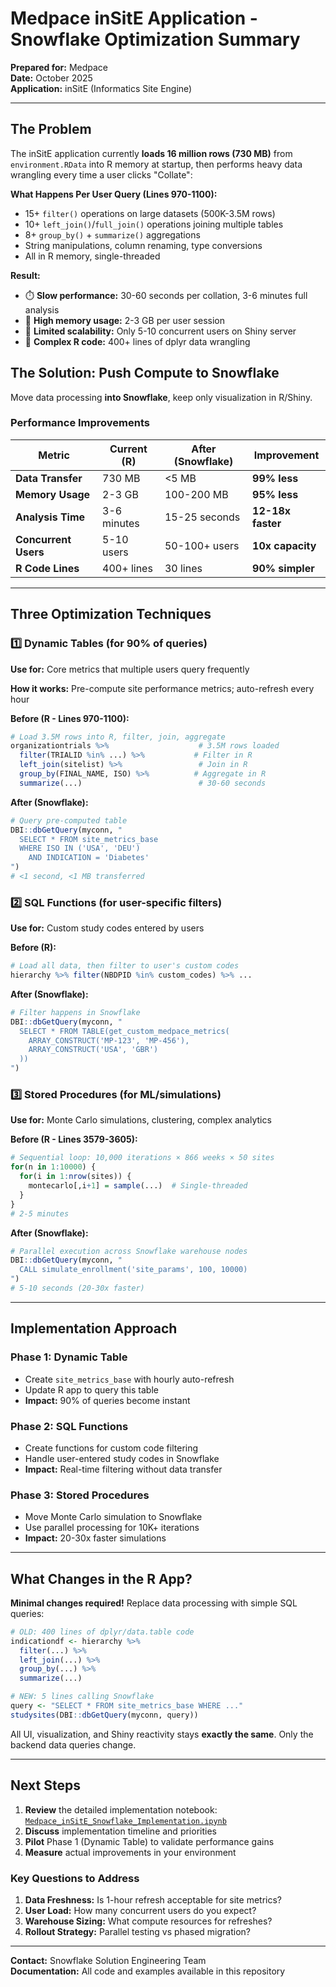 # Medpace inSitE Application - Snowflake Optimization Summary

**Prepared for:** Medpace  
**Date:** October 2025  
**Application:** inSitE (Informatics Site Engine)

---

## The Problem

The inSitE application currently **loads 16 million rows (730 MB)** from `environment.RData` into R memory at startup, then performs heavy data wrangling every time a user clicks "Collate":

**What Happens Per User Query (Lines 970-1100):**
- 15+ `filter()` operations on large datasets (500K-3.5M rows)
- 10+ `left_join()`/`full_join()` operations joining multiple tables
- 8+ `group_by()` + `summarize()` aggregations
- String manipulations, column renaming, type conversions
- All in R memory, single-threaded

**Result:**
- ⏱️ **Slow performance:** 30-60 seconds per collation, 3-6 minutes full analysis
- 💾 **High memory usage:** 2-3 GB per user session  
- 👥 **Limited scalability:** Only 5-10 concurrent users on Shiny server
- 🔄 **Complex R code:** 400+ lines of dplyr data wrangling

## The Solution: Push Compute to Snowflake

Move data processing **into Snowflake**, keep only visualization in R/Shiny.

### Performance Improvements

| Metric | Current (R) | After (Snowflake) | Improvement |
|--------|-------------|-------------------|-------------|
| **Data Transfer** | 730 MB | <5 MB | **99% less** |
| **Memory Usage** | 2-3 GB | 100-200 MB | **95% less** |
| **Analysis Time** | 3-6 minutes | 15-25 seconds | **12-18x faster** |
| **Concurrent Users** | 5-10 users | 50-100+ users | **10x capacity** |
| **R Code Lines** | 400+ lines | 30 lines | **90% simpler** |

---

## Three Optimization Techniques

### 1️⃣ Dynamic Tables (for 90% of queries)

**Use for:** Core metrics that multiple users query frequently

**How it works:** Pre-compute site performance metrics; auto-refresh every hour

**Before (R - Lines 970-1100):**
```r
# Load 3.5M rows into R, filter, join, aggregate
organizationtrials %>%                    # 3.5M rows loaded
  filter(TRIALID %in% ...) %>%           # Filter in R
  left_join(sitelist) %>%                 # Join in R
  group_by(FINAL_NAME, ISO) %>%          # Aggregate in R
  summarize(...)                          # 30-60 seconds
```

**After (Snowflake):**
```r
# Query pre-computed table
DBI::dbGetQuery(myconn, "
  SELECT * FROM site_metrics_base
  WHERE ISO IN ('USA', 'DEU')
    AND INDICATION = 'Diabetes'
")
# <1 second, <1 MB transferred
```

### 2️⃣ SQL Functions (for user-specific filters)

**Use for:** Custom study codes entered by users

**Before (R):**
```r
# Load all data, then filter to user's custom codes
hierarchy %>% filter(NBDPID %in% custom_codes) %>% ...
```

**After (Snowflake):**
```r
# Filter happens in Snowflake
DBI::dbGetQuery(myconn, "
  SELECT * FROM TABLE(get_custom_medpace_metrics(
    ARRAY_CONSTRUCT('MP-123', 'MP-456'),
    ARRAY_CONSTRUCT('USA', 'GBR')
  ))
")
```

### 3️⃣ Stored Procedures (for ML/simulations)

**Use for:** Monte Carlo simulations, clustering, complex analytics

**Before (R - Lines 3579-3605):**
```r
# Sequential loop: 10,000 iterations × 866 weeks × 50 sites
for(n in 1:10000) {
  for(i in 1:nrow(sites)) {
    montecarlo[,i+1] = sample(...)  # Single-threaded
  }
}
# 2-5 minutes
```

**After (Snowflake):**
```r
# Parallel execution across Snowflake warehouse nodes
DBI::dbGetQuery(myconn, "
  CALL simulate_enrollment('site_params', 100, 10000)
")
# 5-10 seconds (20-30x faster)
```

---

## Implementation Approach

### Phase 1: Dynamic Table
- Create `site_metrics_base` with hourly auto-refresh
- Update R app to query this table
- **Impact:** 90% of queries become instant

### Phase 2: SQL Functions  
- Create functions for custom code filtering
- Handle user-entered study codes in Snowflake
- **Impact:** Real-time filtering without data transfer

### Phase 3: Stored Procedures
- Move Monte Carlo simulation to Snowflake
- Use parallel processing for 10K+ iterations
- **Impact:** 20-30x faster simulations

---

## What Changes in the R App?

**Minimal changes required!** Replace data processing with simple SQL queries:

```r
# OLD: 400 lines of dplyr/data.table code
indicationdf <- hierarchy %>% 
  filter(...) %>% 
  left_join(...) %>% 
  group_by(...) %>% 
  summarize(...)

# NEW: 5 lines calling Snowflake
query <- "SELECT * FROM site_metrics_base WHERE ..."
studysites(DBI::dbGetQuery(myconn, query))
```

All UI, visualization, and Shiny reactivity stays **exactly the same**. Only the backend data queries change.

---

## Next Steps

1. **Review** the detailed implementation notebook: [`Medpace_inSitE_Snowflake_Implementation.ipynb`](./Medpace_inSitE_Snowflake_Implementation.ipynb)
2. **Discuss** implementation timeline and priorities
3. **Pilot** Phase 1 (Dynamic Table) to validate performance gains
4. **Measure** actual improvements in your environment

### Key Questions to Address

1. **Data Freshness:** Is 1-hour refresh acceptable for site metrics?
2. **User Load:** How many concurrent users do you expect?
3. **Warehouse Sizing:** What compute resources for refreshes?
4. **Rollout Strategy:** Parallel testing vs phased migration?

---

**Contact:** Snowflake Solution Engineering Team  
**Documentation:** All code and examples available in this repository
